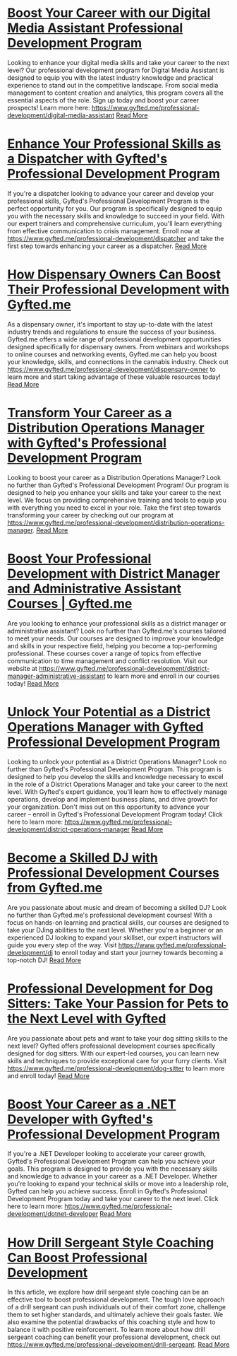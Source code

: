 # [Boost Your Career with our Digital Media Assistant Professional Development Program](https://www.gyfted.me/professional-development/digital-media-assistant)

Looking to enhance your digital media skills and take your career to the next level? Our professional development program for Digital Media Assistant is designed to equip you with the latest industry knowledge and practical experience to stand out in the competitive landscape. From social media management to content creation and analytics, this program covers all the essential aspects of the role. Sign up today and boost your career prospects! Learn more here: https://www.gyfted.me/professional-development/digital-media-assistant [Read More](https://www.gyfted.me/professional-development/digital-media-assistant)

# [Enhance Your Professional Skills as a Dispatcher with Gyfted's Professional Development Program](https://www.gyfted.me/professional-development/dispatcher)

If you're a dispatcher looking to advance your career and develop your professional skills, Gyfted's Professional Development Program is the perfect opportunity for you. Our program is specifically designed to equip you with the necessary skills and knowledge to succeed in your field. With our expert trainers and comprehensive curriculum, you'll learn everything from effective communication to crisis management. Enroll now at https://www.gyfted.me/professional-development/dispatcher and take the first step towards enhancing your career as a dispatcher. [Read More](https://www.gyfted.me/professional-development/dispatcher)

# [How Dispensary Owners Can Boost Their Professional Development with Gyfted.me](https://www.gyfted.me/professional-development/dispensary-owner)

As a dispensary owner, it's important to stay up-to-date with the latest industry trends and regulations to ensure the success of your business. Gyfted.me offers a wide range of professional development opportunities designed specifically for dispensary owners. From webinars and workshops to online courses and networking events, Gyfted.me can help you boost your knowledge, skills, and connections in the cannabis industry. Check out https://www.gyfted.me/professional-development/dispensary-owner to learn more and start taking advantage of these valuable resources today! [Read More](https://www.gyfted.me/professional-development/dispensary-owner)

# [Transform Your Career as a Distribution Operations Manager with Gyfted's Professional Development Program](https://www.gyfted.me/professional-development/distribution-operations-manager)

Looking to boost your career as a Distribution Operations Manager? Look no further than Gyfted's Professional Development Program! Our program is designed to help you enhance your skills and take your career to the next level. We focus on providing comprehensive training and tools to equip you with everything you need to excel in your role. Take the first step towards transforming your career by checking out our program at https://www.gyfted.me/professional-development/distribution-operations-manager. [Read More](https://www.gyfted.me/professional-development/distribution-operations-manager)

# [Boost Your Professional Development with District Manager and Administrative Assistant Courses | Gyfted.me](https://www.gyfted.me/professional-development/district-manager-administrative-assistant)

Are you looking to enhance your professional skills as a district manager or administrative assistant? Look no further than Gyfted.me's courses tailored to meet your needs. Our courses are designed to improve your knowledge and skills in your respective field, helping you become a top-performing professional. These courses cover a range of topics from effective communication to time management and conflict resolution. Visit our website at https://www.gyfted.me/professional-development/district-manager-administrative-assistant to learn more and enroll in our courses today! [Read More](https://www.gyfted.me/professional-development/district-manager-administrative-assistant)

# [Unlock Your Potential as a District Operations Manager with Gyfted Professional Development Program](https://www.gyfted.me/professional-development/district-operations-manager)

Looking to unlock your potential as a District Operations Manager? Look no further than Gyfted's Professional Development Program. This program is designed to help you develop the skills and knowledge necessary to excel in the role of a District Operations Manager and take your career to the next level. With Gyfted's expert guidance, you'll learn how to effectively manage operations, develop and implement business plans, and drive growth for your organization. Don't miss out on this opportunity to advance your career – enroll in Gyfted's Professional Development Program today! Click here to learn more: https://www.gyfted.me/professional-development/district-operations-manager [Read More](https://www.gyfted.me/professional-development/district-operations-manager)

# [Become a Skilled DJ with Professional Development Courses from Gyfted.me](https://www.gyfted.me/professional-development/dj)

Are you passionate about music and dream of becoming a skilled DJ? Look no further than Gyfted.me's professional development courses! With a focus on hands-on learning and practical skills, our courses are designed to take your DJing abilities to the next level. Whether you're a beginner or an experienced DJ looking to expand your skillset, our expert instructors will guide you every step of the way. Visit https://www.gyfted.me/professional-development/dj to enroll today and start your journey towards becoming a top-notch DJ! [Read More](https://www.gyfted.me/professional-development/dj)

# [Professional Development for Dog Sitters: Take Your Passion for Pets to the Next Level with Gyfted](https://www.gyfted.me/professional-development/dog-sitter)

Are you passionate about pets and want to take your dog sitting skills to the next level? Gyfted offers professional development courses specifically designed for dog sitters. With our expert-led courses, you can learn new skills and techniques to provide exceptional care for your furry clients. Visit https://www.gyfted.me/professional-development/dog-sitter to learn more and enroll today! [Read More](https://www.gyfted.me/professional-development/dog-sitter)

# [Boost Your Career as a .NET Developer with Gyfted's Professional Development Program](https://www.gyfted.me/professional-development/dotnet-developer)

If you're a .NET Developer looking to accelerate your career growth, Gyfted's Professional Development Program can help you achieve your goals. This program is designed to provide you with the necessary skills and knowledge to advance in your career as a .NET Developer. Whether you're looking to expand your technical skills or move into a leadership role, Gyfted can help you achieve success. Enroll in Gyfted's Professional Development Program today and take your career to the next level. Click here to learn more: https://www.gyfted.me/professional-development/dotnet-developer [Read More](https://www.gyfted.me/professional-development/dotnet-developer)

# [How Drill Sergeant Style Coaching Can Boost Professional Development](https://www.gyfted.me/professional-development/drill-sergeant)

In this article, we explore how drill sergeant style coaching can be an effective tool to boost professional development. The tough love approach of a drill sergeant can push individuals out of their comfort zone, challenge them to set higher standards, and ultimately achieve their goals faster. We also examine the potential drawbacks of this coaching style and how to balance it with positive reinforcement. To learn more about how drill sergeant coaching can benefit your professional development, check out https://www.gyfted.me/professional-development/drill-sergeant. [Read More](https://www.gyfted.me/professional-development/drill-sergeant)

